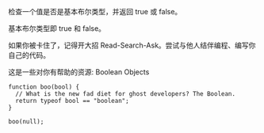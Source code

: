检查一个值是否是基本布尔类型，并返回 true 或 false。

基本布尔类型即 true 和 false。

如果你被卡住了，记得开大招 Read-Search-Ask。尝试与他人结伴编程、编写你自己的代码。

这是一些对你有帮助的资源:
Boolean Objects


```
function boo(bool) {
  // What is the new fad diet for ghost developers? The Boolean.
  return typeof bool == "boolean";
}

boo(null);
```